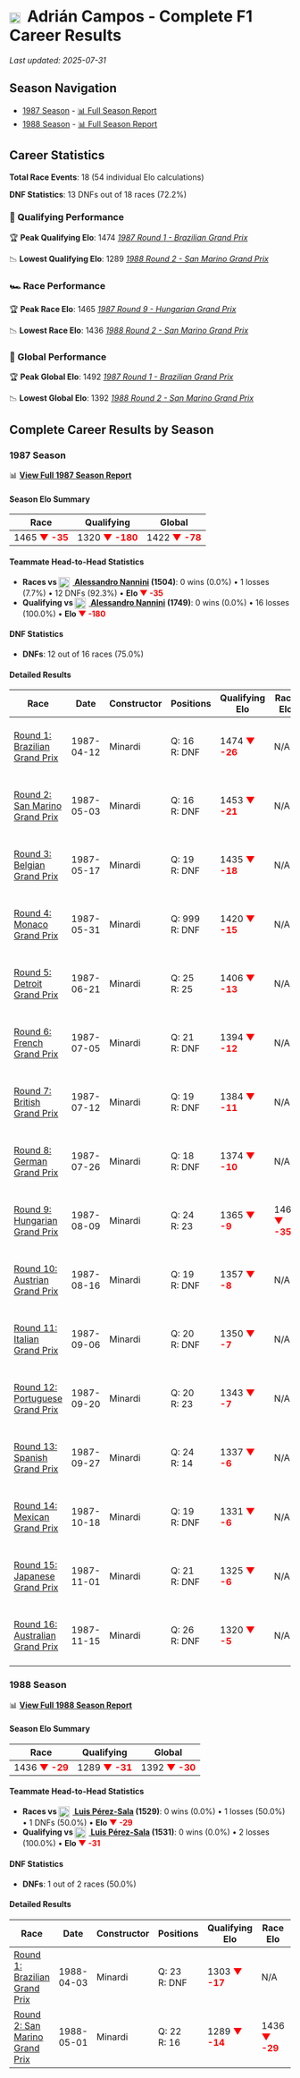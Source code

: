 # <img src="https://upload.wikimedia.org/wikipedia/commons/9/9a/Flag_of_Spain.svg" alt="Spain" width="20" height="auto" style="vertical-align: middle; margin-right: 5px;" onerror="this.outerHTML='🇪🇸'; this.style.marginRight='5px';"/> Adrián Campos - Complete F1 Career Results

*Last updated: 2025-07-31*

## Season Navigation

- [1987 Season](#1987-season) - [📊 Full Season Report](../seasons/1987-season-report)
- [1988 Season](#1988-season) - [📊 Full Season Report](../seasons/1988-season-report)

## Career Statistics

**Total Race Events**: 18 (54 individual Elo calculations)

**DNF Statistics**: 13 DNFs out of 18 races (72.2%)

### 🏁 Qualifying Performance

🏆 **Peak Qualifying Elo**: 1474
   *[1987 Round 1 - Brazilian Grand Prix](../seasons/1987-season-report#round-1-brazilian-grand-prix)*

📉 **Lowest Qualifying Elo**: 1289
   *[1988 Round 2 - San Marino Grand Prix](../seasons/1988-season-report#round-2-san-marino-grand-prix)*

### 🏎️ Race Performance

🏆 **Peak Race Elo**: 1465
   *[1987 Round 9 - Hungarian Grand Prix](../seasons/1987-season-report#round-9-hungarian-grand-prix)*

📉 **Lowest Race Elo**: 1436
   *[1988 Round 2 - San Marino Grand Prix](../seasons/1988-season-report#round-2-san-marino-grand-prix)*

### 🌟 Global Performance

🏆 **Peak Global Elo**: 1492
   *[1987 Round 1 - Brazilian Grand Prix](../seasons/1987-season-report#round-1-brazilian-grand-prix)*

📉 **Lowest Global Elo**: 1392
   *[1988 Round 2 - San Marino Grand Prix](../seasons/1988-season-report#round-2-san-marino-grand-prix)*


## Complete Career Results by Season

### 1987 Season

📊 **[View Full 1987 Season Report](../seasons/1987-season-report)**

#### Season Elo Summary

| Race | Qualifying | Global |
|------|------------|--------|
| 1465 **<span style="color: red;">▼ -35</span>** | 1320 **<span style="color: red;">▼ -180</span>** | 1422 **<span style="color: red;">▼ -78</span>** |

#### Teammate Head-to-Head Statistics

- **Races vs [<img src="https://upload.wikimedia.org/wikipedia/commons/0/03/Flag_of_Italy.svg" alt="Italy" width="20" height="auto" style="vertical-align: middle; margin-right: 5px;" onerror="this.outerHTML='🇮🇹'; this.style.marginRight='5px';"/> Alessandro Nannini](alessandro-nannini) (1504)**: 0 wins (0.0%) • 1 losses (7.7%) • 12 DNFs (92.3%) • **Elo **<span style="color: red;">▼ -35</span>****
- **Qualifying vs [<img src="https://upload.wikimedia.org/wikipedia/commons/0/03/Flag_of_Italy.svg" alt="Italy" width="20" height="auto" style="vertical-align: middle; margin-right: 5px;" onerror="this.outerHTML='🇮🇹'; this.style.marginRight='5px';"/> Alessandro Nannini](alessandro-nannini) (1749)**: 0 wins (0.0%) • 16 losses (100.0%) • **Elo **<span style="color: red;">▼ -180</span>****


#### DNF Statistics

- **DNFs**: 12 out of 16 races (75.0%)

#### Detailed Results

| Race | Date | Constructor | Positions | Qualifying Elo | Race Elo | Global Elo | Teammate |
|------|------|-------------|-----------|----------------|----------|------------|----------|
| [Round 1: Brazilian Grand Prix](../seasons/1987-season-report#round-1-brazilian-grand-prix) | 1987-04-12 | Minardi | Q: 16<br/>R: DNF | 1474 **<span style="color: red;">▼ -26</span>** | N/A | 1492 **<span style="color: red;">▼ -8</span>** | [<img src="https://upload.wikimedia.org/wikipedia/commons/0/03/Flag_of_Italy.svg" alt="Italy" width="20" height="auto" style="vertical-align: middle; margin-right: 5px;" onerror="this.outerHTML='🇮🇹'; this.style.marginRight='5px';"/> Alessandro Nannini](alessandro-nannini)<br/>Q: 15<br/>R: DNF |
| [Round 2: San Marino Grand Prix](../seasons/1987-season-report#round-2-san-marino-grand-prix) | 1987-05-03 | Minardi | Q: 16<br/>R: DNF | 1453 **<span style="color: red;">▼ -21</span>** | N/A | 1486 **<span style="color: red;">▼ -6</span>** | [<img src="https://upload.wikimedia.org/wikipedia/commons/0/03/Flag_of_Italy.svg" alt="Italy" width="20" height="auto" style="vertical-align: middle; margin-right: 5px;" onerror="this.outerHTML='🇮🇹'; this.style.marginRight='5px';"/> Alessandro Nannini](alessandro-nannini)<br/>Q: 15<br/>R: DNF |
| [Round 3: Belgian Grand Prix](../seasons/1987-season-report#round-3-belgian-grand-prix) | 1987-05-17 | Minardi | Q: 19<br/>R: DNF | 1435 **<span style="color: red;">▼ -18</span>** | N/A | 1481 **<span style="color: red;">▼ -5</span>** | [<img src="https://upload.wikimedia.org/wikipedia/commons/0/03/Flag_of_Italy.svg" alt="Italy" width="20" height="auto" style="vertical-align: middle; margin-right: 5px;" onerror="this.outerHTML='🇮🇹'; this.style.marginRight='5px';"/> Alessandro Nannini](alessandro-nannini)<br/>Q: 14<br/>R: DNF |
| [Round 4: Monaco Grand Prix](../seasons/1987-season-report#round-4-monaco-grand-prix) | 1987-05-31 | Minardi | Q: 999<br/>R: DNF | 1420 **<span style="color: red;">▼ -15</span>** | N/A | 1476 **<span style="color: red;">▼ -4</span>** | [<img src="https://upload.wikimedia.org/wikipedia/commons/0/03/Flag_of_Italy.svg" alt="Italy" width="20" height="auto" style="vertical-align: middle; margin-right: 5px;" onerror="this.outerHTML='🇮🇹'; this.style.marginRight='5px';"/> Alessandro Nannini](alessandro-nannini)<br/>Q: 13<br/>R: DNF |
| [Round 5: Detroit Grand Prix](../seasons/1987-season-report#round-5-detroit-grand-prix) | 1987-06-21 | Minardi | Q: 25<br/>R: 25 | 1406 **<span style="color: red;">▼ -13</span>** | N/A | 1472 **<span style="color: red;">▼ -4</span>** | [<img src="https://upload.wikimedia.org/wikipedia/commons/0/03/Flag_of_Italy.svg" alt="Italy" width="20" height="auto" style="vertical-align: middle; margin-right: 5px;" onerror="this.outerHTML='🇮🇹'; this.style.marginRight='5px';"/> Alessandro Nannini](alessandro-nannini)<br/>Q: 18<br/>R: DNF |
| [Round 6: French Grand Prix](../seasons/1987-season-report#round-6-french-grand-prix) | 1987-07-05 | Minardi | Q: 21<br/>R: DNF | 1394 **<span style="color: red;">▼ -12</span>** | N/A | 1469 **<span style="color: red;">▼ -4</span>** | [<img src="https://upload.wikimedia.org/wikipedia/commons/0/03/Flag_of_Italy.svg" alt="Italy" width="20" height="auto" style="vertical-align: middle; margin-right: 5px;" onerror="this.outerHTML='🇮🇹'; this.style.marginRight='5px';"/> Alessandro Nannini](alessandro-nannini)<br/>Q: 15<br/>R: DNF |
| [Round 7: British Grand Prix](../seasons/1987-season-report#round-7-british-grand-prix) | 1987-07-12 | Minardi | Q: 19<br/>R: DNF | 1384 **<span style="color: red;">▼ -11</span>** | N/A | 1465 **<span style="color: red;">▼ -3</span>** | [<img src="https://upload.wikimedia.org/wikipedia/commons/0/03/Flag_of_Italy.svg" alt="Italy" width="20" height="auto" style="vertical-align: middle; margin-right: 5px;" onerror="this.outerHTML='🇮🇹'; this.style.marginRight='5px';"/> Alessandro Nannini](alessandro-nannini)<br/>Q: 15<br/>R: DNF |
| [Round 8: German Grand Prix](../seasons/1987-season-report#round-8-german-grand-prix) | 1987-07-26 | Minardi | Q: 18<br/>R: DNF | 1374 **<span style="color: red;">▼ -10</span>** | N/A | 1462 **<span style="color: red;">▼ -3</span>** | [<img src="https://upload.wikimedia.org/wikipedia/commons/0/03/Flag_of_Italy.svg" alt="Italy" width="20" height="auto" style="vertical-align: middle; margin-right: 5px;" onerror="this.outerHTML='🇮🇹'; this.style.marginRight='5px';"/> Alessandro Nannini](alessandro-nannini)<br/>Q: 16<br/>R: DNF |
| [Round 9: Hungarian Grand Prix](../seasons/1987-season-report#round-9-hungarian-grand-prix) | 1987-08-09 | Minardi | Q: 24<br/>R: 23 | 1365 **<span style="color: red;">▼ -9</span>** | 1465 **<span style="color: red;">▼ -35</span>** | 1435 **<span style="color: red;">▼ -27</span>** | [<img src="https://upload.wikimedia.org/wikipedia/commons/0/03/Flag_of_Italy.svg" alt="Italy" width="20" height="auto" style="vertical-align: middle; margin-right: 5px;" onerror="this.outerHTML='🇮🇹'; this.style.marginRight='5px';"/> Alessandro Nannini](alessandro-nannini)<br/>Q: 20<br/>R: 11 |
| [Round 10: Austrian Grand Prix](../seasons/1987-season-report#round-10-austrian-grand-prix) | 1987-08-16 | Minardi | Q: 19<br/>R: DNF | 1357 **<span style="color: red;">▼ -8</span>** | N/A | 1433 **<span style="color: red;">▼ -2</span>** | [<img src="https://upload.wikimedia.org/wikipedia/commons/0/03/Flag_of_Italy.svg" alt="Italy" width="20" height="auto" style="vertical-align: middle; margin-right: 5px;" onerror="this.outerHTML='🇮🇹'; this.style.marginRight='5px';"/> Alessandro Nannini](alessandro-nannini)<br/>Q: 15<br/>R: DNF |
| [Round 11: Italian Grand Prix](../seasons/1987-season-report#round-11-italian-grand-prix) | 1987-09-06 | Minardi | Q: 20<br/>R: DNF | 1350 **<span style="color: red;">▼ -7</span>** | N/A | 1431 **<span style="color: red;">▼ -2</span>** | [<img src="https://upload.wikimedia.org/wikipedia/commons/0/03/Flag_of_Italy.svg" alt="Italy" width="20" height="auto" style="vertical-align: middle; margin-right: 5px;" onerror="this.outerHTML='🇮🇹'; this.style.marginRight='5px';"/> Alessandro Nannini](alessandro-nannini)<br/>Q: 18<br/>R: 16 |
| [Round 12: Portuguese Grand Prix](../seasons/1987-season-report#round-12-portuguese-grand-prix) | 1987-09-20 | Minardi | Q: 20<br/>R: 23 | 1343 **<span style="color: red;">▼ -7</span>** | N/A | 1428 **<span style="color: red;">▼ -2</span>** | [<img src="https://upload.wikimedia.org/wikipedia/commons/0/03/Flag_of_Italy.svg" alt="Italy" width="20" height="auto" style="vertical-align: middle; margin-right: 5px;" onerror="this.outerHTML='🇮🇹'; this.style.marginRight='5px';"/> Alessandro Nannini](alessandro-nannini)<br/>Q: 14<br/>R: DNF |
| [Round 13: Spanish Grand Prix](../seasons/1987-season-report#round-13-spanish-grand-prix) | 1987-09-27 | Minardi | Q: 24<br/>R: 14 | 1337 **<span style="color: red;">▼ -6</span>** | N/A | 1427 **<span style="color: red;">▼ -2</span>** | [<img src="https://upload.wikimedia.org/wikipedia/commons/0/03/Flag_of_Italy.svg" alt="Italy" width="20" height="auto" style="vertical-align: middle; margin-right: 5px;" onerror="this.outerHTML='🇮🇹'; this.style.marginRight='5px';"/> Alessandro Nannini](alessandro-nannini)<br/>Q: 21<br/>R: DNF |
| [Round 14: Mexican Grand Prix](../seasons/1987-season-report#round-14-mexican-grand-prix) | 1987-10-18 | Minardi | Q: 19<br/>R: DNF | 1331 **<span style="color: red;">▼ -6</span>** | N/A | 1425 **<span style="color: red;">▼ -2</span>** | [<img src="https://upload.wikimedia.org/wikipedia/commons/0/03/Flag_of_Italy.svg" alt="Italy" width="20" height="auto" style="vertical-align: middle; margin-right: 5px;" onerror="this.outerHTML='🇮🇹'; this.style.marginRight='5px';"/> Alessandro Nannini](alessandro-nannini)<br/>Q: 14<br/>R: DNF |
| [Round 15: Japanese Grand Prix](../seasons/1987-season-report#round-15-japanese-grand-prix) | 1987-11-01 | Minardi | Q: 21<br/>R: DNF | 1325 **<span style="color: red;">▼ -6</span>** | N/A | 1423 **<span style="color: red;">▼ -2</span>** | [<img src="https://upload.wikimedia.org/wikipedia/commons/0/03/Flag_of_Italy.svg" alt="Italy" width="20" height="auto" style="vertical-align: middle; margin-right: 5px;" onerror="this.outerHTML='🇮🇹'; this.style.marginRight='5px';"/> Alessandro Nannini](alessandro-nannini)<br/>Q: 14<br/>R: DNF |
| [Round 16: Australian Grand Prix](../seasons/1987-season-report#round-16-australian-grand-prix) | 1987-11-15 | Minardi | Q: 26<br/>R: DNF | 1320 **<span style="color: red;">▼ -5</span>** | N/A | 1422 **<span style="color: red;">▼ -1</span>** | [<img src="https://upload.wikimedia.org/wikipedia/commons/0/03/Flag_of_Italy.svg" alt="Italy" width="20" height="auto" style="vertical-align: middle; margin-right: 5px;" onerror="this.outerHTML='🇮🇹'; this.style.marginRight='5px';"/> Alessandro Nannini](alessandro-nannini)<br/>Q: 13<br/>R: 26 |

### 1988 Season

📊 **[View Full 1988 Season Report](../seasons/1988-season-report)**

#### Season Elo Summary

| Race | Qualifying | Global |
|------|------------|--------|
| 1436 **<span style="color: red;">▼ -29</span>** | 1289 **<span style="color: red;">▼ -31</span>** | 1392 **<span style="color: red;">▼ -30</span>** |

#### Teammate Head-to-Head Statistics

- **Races vs [<img src="https://upload.wikimedia.org/wikipedia/commons/9/9a/Flag_of_Spain.svg" alt="Spain" width="20" height="auto" style="vertical-align: middle; margin-right: 5px;" onerror="this.outerHTML='🇪🇸'; this.style.marginRight='5px';"/> Luis Pérez-Sala](luis-prez-sala) (1529)**: 0 wins (0.0%) • 1 losses (50.0%) • 1 DNFs (50.0%) • **Elo **<span style="color: red;">▼ -29</span>****
- **Qualifying vs [<img src="https://upload.wikimedia.org/wikipedia/commons/9/9a/Flag_of_Spain.svg" alt="Spain" width="20" height="auto" style="vertical-align: middle; margin-right: 5px;" onerror="this.outerHTML='🇪🇸'; this.style.marginRight='5px';"/> Luis Pérez-Sala](luis-prez-sala) (1531)**: 0 wins (0.0%) • 2 losses (100.0%) • **Elo **<span style="color: red;">▼ -31</span>****


#### DNF Statistics

- **DNFs**: 1 out of 2 races (50.0%)

#### Detailed Results

| Race | Date | Constructor | Positions | Qualifying Elo | Race Elo | Global Elo | Teammate |
|------|------|-------------|-----------|----------------|----------|------------|----------|
| [Round 1: Brazilian Grand Prix](../seasons/1988-season-report#round-1-brazilian-grand-prix) | 1988-04-03 | Minardi | Q: 23<br/>R: DNF | 1303 **<span style="color: red;">▼ -17</span>** | N/A | 1417 **<span style="color: red;">▼ -5</span>** | [<img src="https://upload.wikimedia.org/wikipedia/commons/9/9a/Flag_of_Spain.svg" alt="Spain" width="20" height="auto" style="vertical-align: middle; margin-right: 5px;" onerror="this.outerHTML='🇪🇸'; this.style.marginRight='5px';"/> Luis Pérez-Sala](luis-prez-sala)<br/>Q: 20<br/>R: DNF |
| [Round 2: San Marino Grand Prix](../seasons/1988-season-report#round-2-san-marino-grand-prix) | 1988-05-01 | Minardi | Q: 22<br/>R: 16 | 1289 **<span style="color: red;">▼ -14</span>** | 1436 **<span style="color: red;">▼ -29</span>** | 1392 **<span style="color: red;">▼ -24</span>** | [<img src="https://upload.wikimedia.org/wikipedia/commons/9/9a/Flag_of_Spain.svg" alt="Spain" width="20" height="auto" style="vertical-align: middle; margin-right: 5px;" onerror="this.outerHTML='🇪🇸'; this.style.marginRight='5px';"/> Luis Pérez-Sala](luis-prez-sala)<br/>Q: 18<br/>R: 11 |


